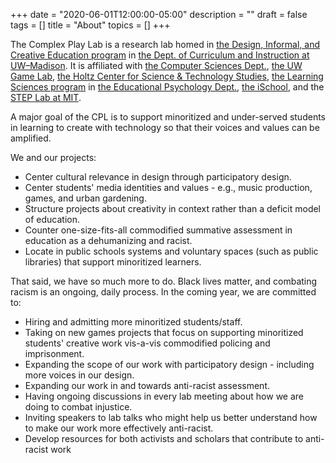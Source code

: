 +++
date = "2020-06-01T12:00:00-05:00"
description = ""
draft = false
tags = []
title = "About"
topics = []
+++

The Complex Play Lab is a research lab homed in [the Design, Informal, and Creative Education program](https://ci.education.wisc.edu/research/digital-media/) in [the Dept. of Curriculum and Instruction at UW–Madison](https://ci.education.wisc.edu/). It is affiliated with [the Computer Sciences Dept.](https://www.cs.wisc.edu/), [the UW Game Lab](https://games.education.wisc.edu/), [the Holtz Center for Science & Technology Studies](https://sts.wisc.edu/), [the Learning Sciences program](https://edpsych.education.wisc.edu/academics/ls/) in [the Educational Psychology Dept.](https://edpsych.education.wisc.edu/), [the iSchool](https://ischool.wisc.edu/), and the [STEP Lab at MIT](https://education.mit.edu/). 

A major goal of the CPL is to support minoritized and under-served students in learning to create with technology so that their voices and values can be amplified.

We and our projects:
* Center cultural relevance in design through participatory design.
* Center students' media identities and values - e.g., music production, games, and urban gardening.
* Structure projects about creativity in context rather than a deficit model of education.
* Counter one-size-fits-all commodified summative assessment in education as a dehumanizing and racist.
* Locate in public schools systems and voluntary spaces (such as public libraries) that support minoritized learners.

That said, we have so much more to do. Black lives matter, and combating racism is an ongoing, daily process. In the coming year, we are committed to:
* Hiring and admitting more minoritized students/staff.
* Taking on new games projects that focus on supporting minoritized students' creative work vis-a-vis commodified policing and imprisonment.
* Expanding the scope of our work with participatory design - including more voices in our design.
* Expanding our work in and towards anti-racist assessment.
* Having ongoing discussions in every lab meeting about how we are doing to combat injustice.
* Inviting speakers to lab talks who might help us better understand how to make our work more effectively anti-racist.
* Develop resources for both activists and scholars that contribute to anti-racist work
